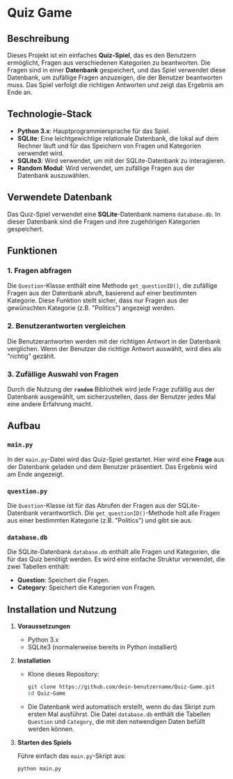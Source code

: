 # Quiz Game

## Beschreibung

Dieses Projekt ist ein einfaches **Quiz-Spiel**, das es den Benutzern ermöglicht, Fragen aus verschiedenen Kategorien zu beantworten. Die Fragen sind in einer **Datenbank** gespeichert, und das Spiel verwendet diese Datenbank, um zufällige Fragen anzuzeigen, die der Benutzer beantworten muss. Das Spiel verfolgt die richtigen Antworten und zeigt das Ergebnis am Ende an.

## Technologie-Stack

- **Python 3.x**: Hauptprogrammiersprache für das Spiel.
- **SQLite**: Eine leichtgewichtige relationale Datenbank, die lokal auf dem Rechner läuft und für das Speichern von Fragen und Kategorien verwendet wird.
- **SQLite3**: Wird verwendet, um mit der SQLite-Datenbank zu interagieren.
- **Random Modul**: Wird verwendet, um zufällige Fragen aus der Datenbank auszuwählen.

## Verwendete Datenbank

Das Quiz-Spiel verwendet eine **SQLite**-Datenbank namens `database.db`. In dieser Datenbank sind die Fragen und ihre zugehörigen Kategorien gespeichert.

## Funktionen

### 1. Fragen abfragen
Die `Question`-Klasse enthält eine Methode `get_questionID()`, die zufällige Fragen aus der Datenbank abruft, basierend auf einer bestimmten Kategorie. Diese Funktion stellt sicher, dass nur Fragen aus der gewünschten Kategorie (z.B. "Politics") angezeigt werden.

### 2. Benutzerantworten vergleichen
Die Benutzerantworten werden mit der richtigen Antwort in der Datenbank verglichen. Wenn der Benutzer die richtige Antwort auswählt, wird dies als "richtig" gezählt.

### 3. Zufällige Auswahl von Fragen
Durch die Nutzung der **`random`** Bibliothek wird jede Frage zufällig aus der Datenbank ausgewählt, um sicherzustellen, dass der Benutzer jedes Mal eine andere Erfahrung macht.

## Aufbau

### `main.py`

In der `main.py`-Datei wird das Quiz-Spiel gestartet. Hier wird eine **Frage** aus der Datenbank geladen und dem Benutzer präsentiert. Das Ergebnis wird am Ende angezeigt.

### `question.py`

Die `Question`-Klasse ist für das Abrufen der Fragen aus der SQLite-Datenbank verantwortlich. Die `get_questionID()`-Methode holt alle Fragen aus einer bestimmten Kategorie (z.B. "Politics") und gibt sie aus.

### `database.db`

Die SQLite-Datenbank `database.db` enthält alle Fragen und Kategorien, die für das Quiz benötigt werden. Es wird eine einfache Struktur verwendet, die zwei Tabellen enthält:
- **Question**: Speichert die Fragen.
- **Category**: Speichert die Kategorien von Fragen.

## Installation und Nutzung

1. **Voraussetzungen**

   - Python 3.x
   - SQLite3 (normalerweise bereits in Python installiert)
   
2. **Installation**

   - Klone dieses Repository:
     ```bash
     git clone https://github.com/dein-benutzername/Quiz-Game.git
     cd Quiz-Game
     ```

   - Die Datenbank wird automatisch erstellt, wenn du das Skript zum ersten Mal ausführst. Die Datei `database.db` enthält die Tabellen `Question` und `Category`, die mit den notwendigen Daten befüllt werden können.

3. **Starten des Spiels**

   Führe einfach das `main.py`-Skript aus:

   ```bash
   python main.py
